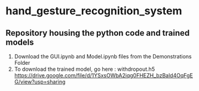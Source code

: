 # hand_gesture_recognition_system
## Repository housing the python code and trained models
1. Download the GUI.ipynb and Model.ipynb files from the Demonstrations Folder
2. To download the trained model, go here : withdropout.h5 https://drive.google.com/file/d/1YSxsOWbA2iqg0FHEZH_bzBald4OqFgEG/view?usp=sharing
